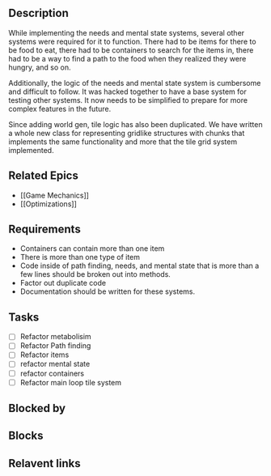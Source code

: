 
## Description

While implementing the needs and mental state systems, several other systems were required for it to function. There had to be items for there to be food to eat, there had to be containers to search for the items in, there had to be a way to find a path to the food when they realized they were hungry, and so on.

Additionally, the logic of the needs and mental state system is cumbersome and difficult to follow. It was hacked together to have a base system for testing other systems. It now needs to be simplified to prepare for more complex features in the future.

Since adding world gen, tile logic has also been duplicated. We have written a whole new class for representing gridlike structures with chunks that implements the same functionality and more that the tile grid system implemented.
## Related Epics

- [[Game Mechanics]]
- [[Optimizations]]
## Requirements

- Containers can contain more than one item
- There is more than one type of item
- Code inside of path finding, needs, and mental state that is more than a few lines should be broken out into methods.
- Factor out duplicate code
- Documentation should be written for these systems.


## Tasks 

- [ ] Refactor metabolisim
- [ ] Refactor Path finding
- [ ] Refactor items
- [ ] refactor mental state
- [ ] refactor containers
- [ ] Refactor main loop tile system

## Blocked by 

## Blocks

## Relavent links
